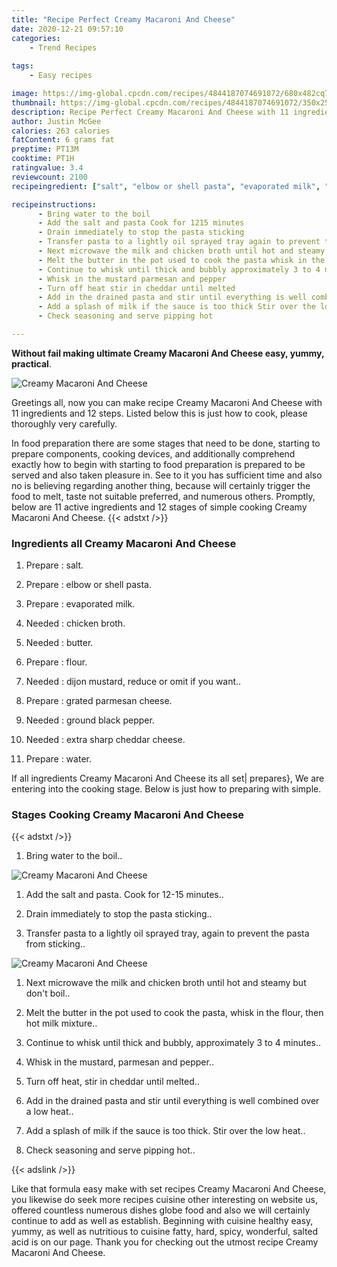 ```yaml
---
title: "Recipe Perfect Creamy Macaroni And Cheese"
date: 2020-12-21 09:57:10
categories:
    - Trend Recipes
    
tags:
    - Easy recipes

image: https://img-global.cpcdn.com/recipes/4844187074691072/680x482cq70/creamy-macaroni-and-cheese-recipe-main-photo.jpg
thumbnail: https://img-global.cpcdn.com/recipes/4844187074691072/350x250cq70/creamy-macaroni-and-cheese-recipe-main-photo.jpg
description: Recipe Perfect Creamy Macaroni And Cheese with 11 ingredients and 12 stages of easy cooking.
author: Justin McGee
calories: 263 calories
fatContent: 6 grams fat
preptime: PT13M
cooktime: PT1H
ratingvalue: 3.4
reviewcount: 2100
recipeingredient: ["salt", "elbow or shell pasta", "evaporated milk", "chicken broth", "butter", "flour", "dijon mustard reduce or omit if you want", "grated parmesan cheese", "ground black pepper", "extra sharp cheddar cheese", "water"]

recipeinstructions: 
      - Bring water to the boil 
      - Add the salt and pasta Cook for 1215 minutes 
      - Drain immediately to stop the pasta sticking 
      - Transfer pasta to a lightly oil sprayed tray again to prevent the pasta from sticking 
      - Next microwave the milk and chicken broth until hot and steamy but dont boil 
      - Melt the butter in the pot used to cook the pasta whisk in the flour then hot milk mixture 
      - Continue to whisk until thick and bubbly approximately 3 to 4 minutes 
      - Whisk in the mustard parmesan and pepper 
      - Turn off heat stir in cheddar until melted 
      - Add in the drained pasta and stir until everything is well combined over a low heat 
      - Add a splash of milk if the sauce is too thick Stir over the low heat 
      - Check seasoning and serve pipping hot

---
```




**Without fail making ultimate Creamy Macaroni And Cheese easy, yummy, practical**. 


![Creamy Macaroni And Cheese](https://img-global.cpcdn.com/recipes/4844187074691072/680x482cq70/creamy-macaroni-and-cheese-recipe-main-photo.jpg "Creamy Macaroni And Cheese")




Greetings all, now you can make recipe Creamy Macaroni And Cheese with 11 ingredients and 12 steps. Listed below this is just how to cook, please thoroughly very carefully.

In food preparation there are some stages that need to be done, starting to prepare components, cooking devices, and additionally comprehend exactly how to begin with starting to food preparation is prepared to be served and also taken pleasure in. See to it you has sufficient time and also no is believing regarding another thing, because will certainly trigger the food to melt, taste not suitable preferred, and numerous others. Promptly, below are 11 active ingredients and 12 stages of simple cooking Creamy Macaroni And Cheese.
{{< adstxt />}}

### Ingredients all Creamy Macaroni And Cheese


1. Prepare  : salt.

1. Prepare  : elbow or shell pasta.

1. Prepare  : evaporated milk.

1. Needed  : chicken broth.

1. Needed  : butter.

1. Prepare  : flour.

1. Needed  : dijon mustard, reduce or omit if you want..

1. Prepare  : grated parmesan cheese.

1. Needed  : ground black pepper.

1. Needed  : extra sharp cheddar cheese.

1. Prepare  : water.



If all ingredients Creamy Macaroni And Cheese its all set| prepares}, We are entering into the cooking stage. Below is just how to preparing with simple.

### Stages Cooking Creamy Macaroni And Cheese

{{< adstxt />}}


1. Bring water to the boil..



![Creamy Macaroni And Cheese](https://img-global.cpcdn.com/steps/5318668369002496/160x128cq70/creamy-macaroni-and-cheese-recipe-step-1-photo.jpg" "Creamy Macaroni And Cheese")



1. Add the salt and pasta. Cook for 12-15 minutes..



1. Drain immediately to stop the pasta sticking..



1. Transfer pasta to a lightly oil sprayed tray, again to prevent the pasta from sticking..



![Creamy Macaroni And Cheese](https://img-global.cpcdn.com/steps/6233795289153536/160x128cq70/creamy-macaroni-and-cheese-recipe-step-4-photo.jpg" "Creamy Macaroni And Cheese")



1. Next microwave the milk and chicken broth until hot and steamy but don&#39;t boil..



1. Melt the butter in the pot used to cook the pasta, whisk in the flour, then hot milk mixture..



1. Continue to whisk until thick and bubbly, approximately 3 to 4 minutes..



1. Whisk in the mustard, parmesan and pepper..



1. Turn off heat, stir in cheddar until melted..



1. Add in the drained pasta and stir until everything is well combined over a low heat..



1. Add a splash of milk if the sauce is too thick. Stir over the low heat..



1. Check seasoning and serve pipping hot..





{{< adslink />}}

Like that formula easy make with set recipes Creamy Macaroni And Cheese, you likewise do seek more recipes cuisine other interesting on website us, offered countless numerous dishes globe food and also we will certainly continue to add as well as establish. Beginning with cuisine healthy easy, yummy, as well as nutritious to cuisine fatty, hard, spicy, wonderful, salted acid is on our page. Thank you for checking out the utmost recipe Creamy Macaroni And Cheese.
